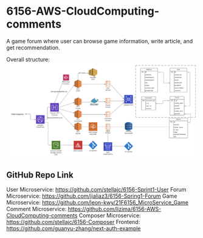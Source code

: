 # 6156-AWS-CloudComputing-comments

A game forum where user can browse game information, write article, and get recommendation.

Overall structure:
![overall structure](./overall.png)

## GitHub Repo Link

User Microservice: https://github.com/stellajc/6156-Sprint1-User
Forum Microservice: https://github.com/jialiaz3/6156-Spring1-Forum
Game Microservice: https://github.com/leon-kwy/21F6156_MicroService_Game
Comment Microservice: https://github.com/lizima/6156-AWS-CloudComputing-comments
Composer Microservice: https://github.com/stellajc/6156-Composer
Frontend: https://github.com/guanyu-zhang/next-auth-example